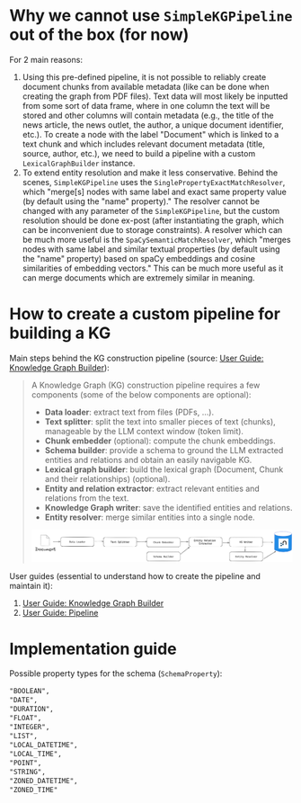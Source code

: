 # Why we cannot use `SimpleKGPipeline` out of the box (for now)

For 2 main reasons:
1. Using this pre-defined pipeline, it is not possible to reliably create document chunks from available metadata (like can be done when creating the graph from PDF files). Text data will most likely be inputted from some sort of data frame, where in one column the text will be stored and other columns will contain metadata (e.g., the title of the news article, the news outlet, the author, a unique document identifier, etc.). To create a node with the label "Document" which is linked to a text chunk and which includes relevant document metadata (title, source, author, etc.), we need to build a pipeline with a custom `LexicalGraphBuilder` instance.
2. To extend entity resolution and make it less conservative. Behind the scenes, `SimpleKGPipeline` uses the `SinglePropertyExactMatchResolver`, which "merge[s] nodes with same label and exact same property value (by default using the "name" property)." The resolver cannot be changed with any parameter of the `SimpleKGPipeline`, but the custom resolution should be done ex-post (after instantiating the graph, which can be inconvenient due to storage constraints). A resolver which can be much more useful is the `SpaCySemanticMatchResolver`, which "merges nodes with same label and similar textual properties (by default using the "name" property) based on spaCy embeddings and cosine similarities of embedding vectors." This can be much more useful as it can merge documents which are extremely similar in meaning.

# How to create a custom pipeline for building a KG

Main steps behind the KG construction pipeline (source: [User Guide: Knowledge Graph Builder](https://neo4j.com/docs/neo4j-graphrag-python/current/user_guide_kg_builder.html)):

> A Knowledge Graph (KG) construction pipeline requires a few components (some of the below components are optional):
> 
> - **Data loader**: extract text from files (PDFs, …).
> - **Text splitter**: split the text into smaller pieces of text (chunks), manageable by the LLM context window (token limit).
> - **Chunk embedder** (optional): compute the chunk embeddings.
> - **Schema builder**: provide a schema to ground the LLM extracted entities and relations and obtain an easily navigable KG.
> - **Lexical graph builder**: build the lexical graph (Document, Chunk and their relationships) (optional).
> - **Entity and relation extractor**: extract relevant entities and relations from the text.
> - **Knowledge Graph writer**: save the identified entities and relations.
> - **Entity resolver**: merge similar entities into a single node.
>
> ![alt text](kg_builder_pipeline.png)


User guides (essential to understand how to create the pipeline and maintain it):
1. [User Guide: Knowledge Graph Builder](https://neo4j.com/docs/neo4j-graphrag-python/current/user_guide_kg_builder.html)
2. [User Guide: Pipeline](https://neo4j.com/docs/neo4j-graphrag-python/current/user_guide_pipeline.html)

# Implementation guide

Possible property types for the schema (`SchemaProperty`):

```
"BOOLEAN",
"DATE",
"DURATION",
"FLOAT",
"INTEGER",
"LIST",
"LOCAL_DATETIME",
"LOCAL_TIME",
"POINT",
"STRING",
"ZONED_DATETIME",
"ZONED_TIME"
```